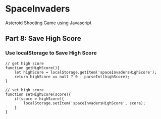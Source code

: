 # SpaceInvaders
Asteroid Shooting Game using Javascript

## Part 8: Save High Score

### Use localStorage to Save High Score
```
// get high score
function getHighScore(){
    let highScore = localStorage.getItem('spaceInvadersHighScore');
    return highScore == null ? 0 : parseInt(highScore);   
}

// set high score
function setHighScore(score){
    if(score > highScore){
        localStorage.setItem('spaceInvadersHighScore', score);
    }
}
```